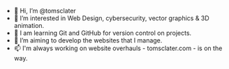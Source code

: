 - 👋 Hi, I’m @tomsclater
- 👀 I’m interested in Web Design, cybersecurity, vector graphics & 3D animation.
- 🌱 I am learning Git and GitHub for version control on projects.
- 💞️ I’m aiming to develop the websites that I manage.
- 📫 I'm always working on website overhauls - tomsclater.com - is on the way.

<!---
tomsclater/tomsclater is a ✨ special ✨ repository because its `README.md` (this file) appears on your GitHub profile.
You can click the Preview link to take a look at your changes.
--->
